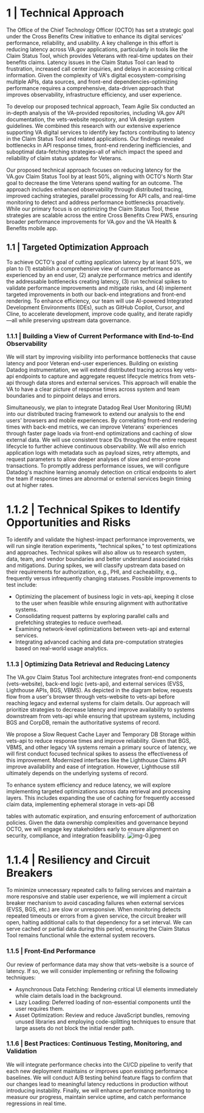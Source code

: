 # 1 | Technical Approach 

The Office of the Chief Technology Officer (OCTO) has set a strategic goal under the Cross Benefits Crew initiative to enhance its digital services' performance, reliability, and usability. A key challenge in this effort is reducing latency across VA.gov applications, particularly in tools like the Claim Status Tool, which provides Veterans with real-time updates on their benefits claims. Latency issues in the Claim Status Tool can lead to frustration, increased call center inquiries, and delays in accessing critical information. Given the complexity of VA's digital ecosystem-comprising multiple APIs, data sources, and front-end dependencies-optimizing performance requires a comprehensive, data-driven approach that improves observability, infrastructure efficiency, and user experience.

To develop our proposed technical approach, Team Agile Six conducted an in-depth analysis of the VA-provided repositories, including VA.gov API documentation, the vets-website repository, and VA design system guidelines. We combined this research with our extensive experience supporting VA digital services to identify key factors contributing to latency in the Claim Status Tool and related applications. Our findings revealed bottlenecks in API response times, front-end rendering inefficiencies, and suboptimal data-fetching strategies-all of which impact the speed and reliability of claim status updates for Veterans.

Our proposed technical approach focuses on reducing latency for the VA.gov Claim Status Tool by at least $50 \%$, aligning with OCTO's North Star goal to decrease the time Veterans spend waiting for an outcome. The approach includes enhanced observability through distributed tracing, improved caching strategies, parallel processing for API calls, and real-time monitoring to detect and address performance bottlenecks proactively. While our primary focus is on optimizing the Claim Status Tool, these strategies are scalable across the entire Cross Benefits Crew PWS, ensuring broader performance improvements for VA.gov and the VA Health \& Benefits mobile app.

## 1.1 | Targeted Optimization Approach

To achieve OCTO's goal of cutting application latency by at least $50 \%$, we plan to (1) establish a comprehensive view of current performance as experienced by an end user, (2) analyze performance metrics and identify the addressable bottlenecks creating latency, (3) run technical spikes to validate performance improvements and mitigate risks, and (4) implement targeted improvements in both our back-end integrations and front-end rendering. To enhance efficiency, our team will use AI-powered Integrated Development Environments (IDEs), such as GitHub Copilot, Cursor, and Cline, to accelerate development, improve code quality, and iterate rapidly—all while preserving upstream data governance.

### 1.1.1 | Building a View of Current Performance with End-to-End Observability

We will start by improving visibility into performance bottlenecks that cause latency and poor Veteran end-user experiences. Building on existing Datadog instrumentation, we will extend distributed tracing across key vets-api endpoints to capture and aggregate request lifecycle metrics from vets-api through data stores and external services. This approach will enable the VA to have a clear picture of response times across system and team boundaries and to pinpoint delays and errors.

Simultaneously, we plan to integrate Datadog Real User Monitoring (RUM) into our distributed tracing framework to extend our analysis to the end users' browsers and mobile experiences. By correlating front-end rendering times with back-end metrics, we can improve Veterans' experiences through faster page loads via front-end optimizations and caching of slow external data. We will use consistent trace IDs throughout the entire request lifecycle to further achieve continuous observability. We will also enrich application logs with metadata such as payload sizes, retry attempts, and request parameters to allow deeper analyses of slow and error-prone transactions. To promptly address performance issues, we will configure Datadog's machine learning anomaly detection on critical endpoints to alert the team if response times are abnormal or external services begin timing out at higher rates.

# 1.1.2 | Technical Spikes to Identify Opportunities and Risks 

To identify and validate the highest-impact performance improvements, we will run single iteration experiments, "technical spikes," to test optimizations and approaches. Technical spikes will also allow us to research system, data, team, and vendor boundaries and better understand associated risks and mitigations. During spikes, we will classify upstream data based on their requirements for authorization, e.g., PHI, and cacheability, e.g., frequently versus infrequently changing statuses. Possible improvements to test include:

- Optimizing the placement of business logic in vets-api, keeping it close to the user when feasible while ensuring alignment with authoritative systems.
- Consolidating request patterns by exploring parallel calls and prefetching strategies to reduce overhead.
- Examining network-level optimizations between vets-api and external services.
- Integrating advanced caching and data pre-computation strategies based on real-world usage analytics.


### 1.1.3 | Optimizing Data Retrieval and Reducing Latency

The VA.gov Claim Status Tool architecture integrates front-end components (vets-website), back-end logic (vets-api), and external services (EVSS, Lighthouse APIs, BGS, VBMS). As depicted in the diagram below, requests flow from a user's browser through vets-website to vets-api before reaching legacy and external systems for claim details. Our approach will prioritize strategies to decrease latency and improve availability to systems downstream from vets-api while ensuring that upstream systems, including BGS and CorpDB, remain the authoritative systems of record.

We propose a Slow Request Cache Layer and Temporary DB Storage within vets-api to reduce response times and improve reliability. Given that BGS, VBMS, and other legacy VA systems remain a primary source of latency, we will first conduct focused technical spikes to assess the effectiveness of this improvement. Modernized interfaces like the Lighthouse Claims API improve availability and ease of integration. However, Lighthouse still ultimately depends on the underlying systems of record.

To enhance system efficiency and reduce latency, we will explore implementing targeted optimizations across data retrieval and processing layers. This includes expanding the use of caching for frequently accessed claim data, implementing ephemeral storage in vets-api DB

tables with automatic expiration, and ensuring enforcement of authorization policies. Given the data ownership complexities and governance beyond OCTO, we will engage key stakeholders early to ensure alignment on security, compliance, and integration feasibility.
![img-0.jpeg](img-0.jpeg)

# 1.1.4 | Resiliency and Circuit Breakers 

To minimize unnecessary repeated calls to failing services and maintain a more responsive and stable user experience, we will implement a circuit breaker mechanism to avoid cascading failures when external services (EVSS, BGS, etc.) are slow or unresponsive. When monitoring detects repeated timeouts or errors from a given service, the circuit breaker will open, halting additional calls to that dependency for a set interval. We can serve cached or partial data during this period, ensuring the Claim Status Tool remains functional while the external system recovers.

### 1.1.5 | Front-End Performance

Our review of performance data may show that vets-website is a source of latency. If so, we will consider implementing or refining the following techniques:

- Asynchronous Data Fetching: Rendering critical UI elements immediately while claim details load in the background.
- Lazy Loading: Deferred loading of non-essential components until the user requires them.
- Asset Optimization: Review and reduce JavaScript bundles, removing unused libraries and employing code-splitting techniques to ensure that large assets do not block the initial render path.


### 1.1.6 | Best Practices: Continuous Testing, Monitoring, and Validation

We will integrate performance checks into the $\mathrm{CI} / \mathrm{CD}$ pipeline to verify that each new deployment maintains or improves upon existing performance baselines. We will conduct $\mathrm{A} / \mathrm{B}$ testing behind feature flags to confirm that our changes lead to meaningful latency reductions in production without introducing instability. Finally, we will enhance performance monitoring to measure our progress, maintain service uptime, and catch performance regressions in real time.
